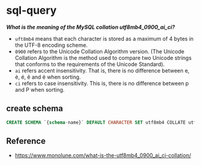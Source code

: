 # sql-query

***What is the meaning of the MySQL collation utf8mb4_0900_ai_ci?***

- `uft8mb4` means that each character is stored as a maximum of 4 bytes in the UTF-8 encoding scheme.
- `0900` refers to the Unicode Collation Algorithm version. (The Unicode Collation Algorithm is the method used to compare two Unicode strings that conforms to the requirements of the Unicode Standard).
- `ai` refers accent insensitivity. That is, there is no difference between e, è, é, ê and ë when sorting.
- `ci` refers to case insensitivity. This is, there is no difference between p and P when sorting.

## create schema

```sql
CREATE SCHEMA `{schema-name}` DEFAULT CHARACTER SET utf8mb4 COLLATE utf8mb4_0900_ai_ci ;
```

## Reference

- https://www.monolune.com/what-is-the-utf8mb4_0900_ai_ci-collation/
